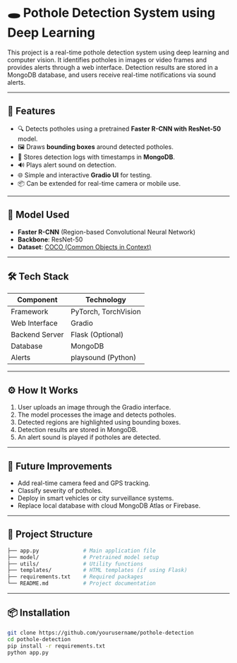 # 🕳️ Pothole Detection System using Deep Learning

This project is a real-time pothole detection system using deep learning and computer vision. It identifies potholes in images or video frames and provides alerts through a web interface. Detection results are stored in a MongoDB database, and users receive real-time notifications via sound alerts.

---

## 🚀 Features

- 🔍 Detects potholes using a pretrained **Faster R-CNN with ResNet-50** model.
- 🖼️ Draws **bounding boxes** around detected potholes.
- 💽 Stores detection logs with timestamps in **MongoDB**.
- 🔊 Plays alert sound on detection.
- 🌐 Simple and interactive **Gradio UI** for testing.
- 📦 Can be extended for real-time camera or mobile use.

---

## 🧠 Model Used

- **Faster R-CNN** (Region-based Convolutional Neural Network)
- **Backbone**: ResNet-50
- **Dataset**: [COCO (Common Objects in Context)](https://cocodataset.org/)

---

## 🛠️ Tech Stack

| Component      | Technology         |
|----------------|--------------------|
| Framework      | PyTorch, TorchVision |
| Web Interface  | Gradio             |
| Backend Server | Flask (Optional)   |
| Database       | MongoDB            |
| Alerts         | playsound (Python) |

---

## ⚙️ How It Works

1. User uploads an image through the Gradio interface.
2. The model processes the image and detects potholes.
3. Detected regions are highlighted using bounding boxes.
4. Detection results are stored in MongoDB.
5. An alert sound is played if potholes are detected.

---

## 🧪 Future Improvements

- Add real-time camera feed and GPS tracking.
- Classify severity of potholes.
- Deploy in smart vehicles or city surveillance systems.
- Replace local database with cloud MongoDB Atlas or Firebase.

---

 
## 📁 Project Structure

```bash
├── app.py              # Main application file  
├── model/              # Pretrained model setup  
├── utils/              # Utility functions  
├── templates/          # HTML templates (if using Flask)  
├── requirements.txt    # Required packages  
└── README.md           # Project documentation
```
---

## 📦 Installation

```bash
git clone https://github.com/yourusername/pothole-detection
cd pothole-detection
pip install -r requirements.txt
python app.py



